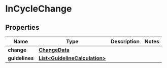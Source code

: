 

# InCycleChange


## Properties

| Name | Type | Description | Notes |
|------------ | ------------- | ------------- | -------------|
|**change** | [**ChangeData**](ChangeData.md) |  |  |
|**guidelines** | [**List&lt;GuidelineCalculation&gt;**](GuidelineCalculation.md) |  |  |




